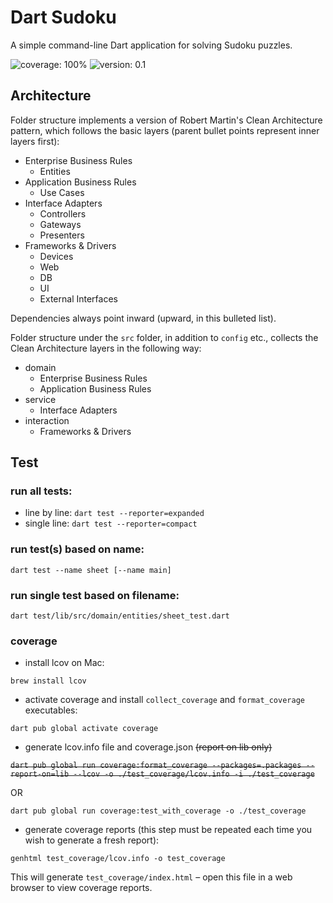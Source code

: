# Dart Sudoku

A simple command-line Dart application for solving Sudoku puzzles.

![coverage: 100%](https://img.shields.io/badge/coverage-100%25-green) ![version: 0.1](https://img.shields.io/badge/version-0.1-blue)

## Architecture

Folder structure implements a version of Robert Martin's Clean Architecture pattern,
which follows the basic layers (parent bullet points represent inner layers first):
- Enterprise Business Rules
  - Entities
- Application Business Rules
  - Use Cases
- Interface Adapters
  - Controllers
  - Gateways
  - Presenters
- Frameworks & Drivers
  - Devices
  - Web
  - DB
  - UI
  - External Interfaces

Dependencies always point inward (upward, in this bulleted list).

Folder structure under the `src` folder, in addition to `config` etc.,
collects the Clean Architecture layers in the following way:

- domain
  - Enterprise Business Rules
  - Application Business Rules
- service
  - Interface Adapters
- interaction
  - Frameworks & Drivers

## Test

### run all tests:
- line by line:
`dart test --reporter=expanded`
- single line:
`dart test --reporter=compact`

### run test(s) based on name:
`dart test --name sheet [--name main]`

### run single test based on filename:
`dart test/lib/src/domain/entities/sheet_test.dart`

### coverage
- install lcov on Mac:

`brew install lcov`

- activate coverage and install `collect_coverage` and `format_coverage` executables:

`dart pub global activate coverage`

- generate lcov.info file and coverage.json ~~(report on lib only)~~

~~`dart pub global run coverage:format_coverage --packages=.packages --report-on=lib --lcov -o ./test_coverage/lcov.info -i ./test_coverage`~~

OR

`dart pub global run coverage:test_with_coverage -o ./test_coverage`

- generate coverage reports (this step must be repeated each time
you wish to generate a fresh report):

`genhtml test_coverage/lcov.info -o test_coverage`

This will generate `test_coverage/index.html` – open this file in a web browser to view coverage reports.
